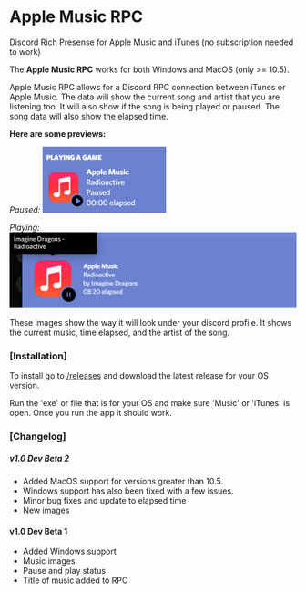 # Apple Music RPC
Discord Rich Presense for Apple Music and iTunes (no subscription needed to work)

The **Apple Music RPC** works for both Windows and MacOS (only >= 10.5).

Apple Music RPC allows for a Discord RPC connection between iTunes or Apple Music.
The data will show the current song and artist that you are listening too. It will also show if the song is being played or paused.
The song data will also show the elapsed time.

**Here are some previews:**

*Paused:*
![Playing Rich Presence](/imgs/RP1.png)

*Playing:*
![Hover Rich Presence](/imgs/RP2.png)

These images show the way it will look under your discord profile.
It shows the current music, time elapsed, and the artist of the song.

### [Installation]

To install go to [/releases](https://github.com/rohilpatel1/Apple-Music-RPC/releases) and download the latest release for your OS version.

Run the 'exe' or file that is for your OS and make sure 'Music' or 'iTunes' is open.
Once you run the app it should work.

### [Changelog]

##### v1.0 Dev Beta 2
- Added MacOS support for versions greater than 10.5.
- Windows support has also been fixed with a few issues.
- Minor bug fixes and update to elapsed time
- New images

#### v1.0 Dev Beta 1
- Added Windows support
- Music images
- Pause and play status
- Title of music added to RPC